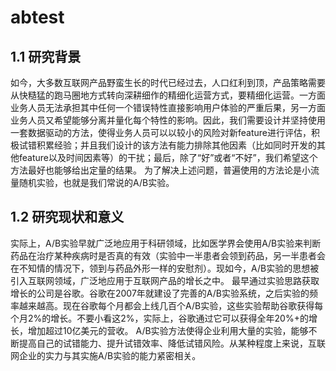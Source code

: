 # abtest
## 1.1 研究背景
如今，大多数互联网产品野蛮生长的时代已经过去，人口红利到顶，产品策略需要从快糙猛的跑马圈地方式转向深耕细作的精细化运营方式，要精细化运营。一方面业务人员无法承担其中任何一个错误特性直接影响用户体验的严重后果，另一方面业务人员又希望能够分离并量化每个特性的影响。因此，我们需要设计并坚持使用一套数据驱动的方法，使得业务人员可以以较小的风险对新feature进行评估，积极试错积累经验；并且我们设计的该方法有能力排除其他因素（比如同时开发的其他feature以及时间因素等）的干扰；最后，除了“好”或者“不好”，我们希望这个方法最好也能够给出定量的结果。
为了解决上述问题，普遍使用的方法论是小流量随机实验，也就是我们常说的A/B实验。
## 1.2 研究现状和意义
实际上，A/B实验早就广泛地应用于科研领域，比如医学界会使用A/B实验来判断药品在治疗某种疾病时是否真的有效（实验中一半患者会领到药品，另一半患者会在不知情的情况下，领到与药品外形一样的安慰剂）。现如今，A/B实验的思想被引入互联网领域，广泛地应用于互联网产品的增长之中。
最早通过实验思路获取增长的公司是谷歌。谷歌在2007年就建设了完善的A/B实验系统，之后实验的频率越来越高。现在谷歌每个月都会上线几百个A/B实验，这些实验帮助谷歌获得每个月2%的增长。不要小看这2%，实际上，谷歌通过它可以获得全年20%+的增长，增加超过10亿美元的营收。
A/B实验方法使得企业利用大量的实验，能够不断提高自己的试错能力、提升试错效率、降低试错风险。从某种程度上来说，互联网企业的实力与其实施A/B实验的能力紧密相关。
